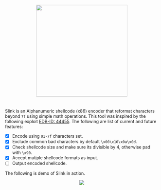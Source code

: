 <p align="center">
  <img  highet=200 width=300 src="https://github.com/ihack4falafel/Slink/blob/master/_Logo_.png">
</p>

# 
Slink is an Alphanumeric shellcode (x86) encoder that reformat characters beyond `7f` using simple math operations. This tool was inspired by the following exploit [EDB-ID: 44455](https://exploit-db.com/exploits/44455/). The following are list of current and future features:

- [x] Encode using `01-7f` characters set.
- [x] Exclude common bad characters by default `\x00\x10\x0a\x0d`.
- [x] Check shellcode size and make sure its divisible by 4, otherwise pad with `\x90`.
- [x] Accept mutiple shellcode formats as input.
- [ ] Output encoded shellcode.

The following is demo of Slink in action.

<p align="center">
  <img  src="https://github.com/ihack4falafel/Slink/blob/master/PoC.gif">
</p>

